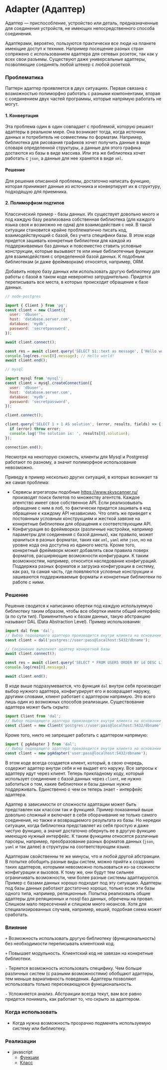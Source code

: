 # Adapter (Адаптер)

Адаптер — приспособление, устройство или деталь, предназначенные для соединения устройств, не имеющих непосредственного способа соединения.

Адаптерами, вероятно, пользуются практически все люди на планете имеющие доступ к технике. Например посещение разных стран сопряжено с использованием адаптера для сетевых розеток, так как у всех свои разъемы. Существуют даже универсальные адаптеры, позволяющие соединять любой штекер с любой розеткой.

### Проблематика

Паттерн адаптер проявляется в двух ситуациях. Первая связана с возможностью полиморфно работать с разными компонентами, вторая с соединением двух частей программы, которые напрямую работать не могут.

#### 1. Конвертация

Эта проблема один в один совпадает с проблемой, которую решают адаптеры в реальном мире. Она возникает тогда, когда источник данных и потребитель не совместимы по форматам. Например, библиотека для рисования графиков хочет получить данные в виде словаря определенной структуры, а данные для этого графика достаются из базы в виде массива. Или эта же библиотека хочет работать с `json`, а данные для нее хранятся в виде `xml`.

#### Решение

Для решения описанной проблемы, достаточно написать функцию, которая принимает данные из источника и конвертирует их в структуру, подходящую для приемника.

#### 2. Полиморфизм подтипов

Классический пример - базы данных. Их существует довольно много и под каждую базу реализована собственная библиотека (для каждого языка своя и возможно не одна) для взаимодействия с ней. В такой ситуации становится крайне проблематично писать код, взаимодействующий с базой, без учета специфики базы. В этом коде придется зашивать конкретные библиотеки для каждой из поддерживаемых баз данных и повсеместно ставить условные конструкции, которые вызывают те или иные библиотечные функции для взаимодействия с определенной базой данных. К подобным библиотекам (и даже фреймворкам) относятся, например, ORM.

Добавить новую базу данных или использовать другую библиотеку для работы с базой в таком коде невероятно затруднительно. Придется переписывать все места, в которых происходит обращение к базе данных.

```javascript
// node-postgres

import { Client } from 'pg';
const client = new Client({
  user: 'dbuser',
  host: 'database.server.com',
  database: 'mydb',
  password: 'secretpassword',
});

await client.connect();

const res = await client.query('SELECT $1::text as message', ['Hello world!']);
console.log(res.rows[0].message); // Hello world!
await client.end();
```

```javascript
// mysql

import mysql from 'mysql';
const client = mysql.createConnection({
  user: 'dbuser',
  host: 'database.server.com',
  database: 'mydb',
  password: 'secretpassword',
});

client.connect();

client.query('SELECT 1 + 1 AS solution', (error, results, fields) => {
  if (error) throw error;
  console.log('The solution is: ', results[0].solution);
});

connection.end();
```

Несмотря на некоторую схожесть, клиенты для Mysql и Postgresql работают по разному, а значит полиморфное использование невозможно.

Приведу в пример несколько других ситуаций, в которых возникает та же самая проблема:

* Сервисы агрегаторы подобные https://www.skyscanner.ru/ производят поиск билетов по множеству агентств. Каждое агентство имеет свое собственное API. Если реализовывать обращение с ним в лоб, то фактически придется зашивать в код обращение к каждому API независимо. Что опять же приведет к постоянным условным конструкциям и жесткой завязке на конкретные библиотеки для обращения к соответствующим API.
* Конфигурация во фреймворках (различные настройки, например параметры для соединения с базой данных), как правило, может храниться в разных форматах, таких как `xml`, `yaml` или `json`, но на уровне кода она доступна из единого места. Кроме того, конкретный фреймворк может добавлять свои правила поверх форматов, расширяющие возможности конфигурации. К таким возможностям, например, относится наследование конфигураций. Поддержка разных форматов и загрузка конфигурации в систему, как раз, та самая часть, где появляются условные конструкции и зашиваются поддерживаемые форматы и конкретные библиотеки по работе с ними.

### Решение

Решение сводится к написанию обертки под каждую используемую библиотеку таким образом, чтобы все обертки имели общий интерфейс (а по сути тип). Применительно к базам данных, такую абстракцию называют DAL (Data Abstraction Level). Пример использования:

```javascript
import dal from 'dal';
// Выбор подходящего адаптера производится внутри клиента на основании переданного названия базы данных
const client = dal('postgres://user:pass@localhost:5432/dbname');

// Соединение выполняет адаптер конкретной базы
await client.connect();

const res = await client.query('SELECT * FROM USERS ORDER BY id DESC LIMIT 1');
console.log(res[0].message);

await client.end();
```

В коде выше подразумевается, что функция `dal` внутри себя производит выбор нужного адаптера, конфигурирует его и возвращает наружу, другими словами, клиент работает с адаптером напрямую. Это всего лишь один из возможных способов реализации. Существование адаптера может быть скрыто:

```javascript
import Client from 'dal';
// Выбор подходящего адаптера производится внутри клиента на основании переданного названия базы данных
const client = new Client('postgres://user:pass@localhost:5432/dbname');
```

Кроме того, никто не запрещает работать с адаптером напрямую:

```javascript
import { pgAdapter } from 'dal';
// Выбор подходящего адаптера производится внутри клиента на основании переданного названия базы данных
const client = new pgAdapter('user:pass@localhost:5432/dbname');
```

В этом коде всегда создается клиент, который, в свою очередь, содержит адаптер внутри себя и не выдает его наружу. Все запросы к адаптеру идут через клиент. Теперь прикладному коду, который использует соединение с базой данных через `client`, не нужно заботиться о том, какие библиотеки и базы данных нужно поддерживать. Единственно о чем он теперь знает - интерфейс адаптера.

Адаптер в зависимости от сложности адаптации может быть представлен как классом так и функцией. Пример показанный выше довольно сложный и включает в себя оборачивание не только самого соединения, но также и возвращаемого результата из базы. Но нередки ситуации, когда библиотека представляет из себя простую и даже чистую функцию, а значит достаточно обернуть ее в другую функцию имеющую нужный интерфейс. К таким функциям относятся различные парсеры, например, преобразование разных форматов данных (`json`, `yaml` и так далее) в структуры на соответствующем языке.

Адаптерам свойственны те же минусы, что и любой другой абстракции. В попытке обобщить разные виды систем, можно прийти к созданию таких адаптеров, которыми невозможно пользоваться из-за сложности конфигурации и вызовов. К тому же, они будут тем сильнее ограничивать возможности, чем более разные системы адаптируются. Пример с базами данных хорошо подходит под эту ситуацию. Адаптеры под базы данных работают достаточно хорошо, только если эти базы одного типа, например, реляционные. Попытка реализовать общие адаптеры для реляционных и nosql баз данных, обречены на провал. Слишком мало пересечений и слишком много нюансов. Хотя для специализированных случаев, например, кешей, подобная схема может сработать.

### Влияние

`+` Возможность использовать другую библиотеку (функциональность) без необходимости переписывать клиентский код.

`+` Повышает модульность. Клиентский код не завязан на конкретные библиотеки.

`-` Теряется возможность использовать специфику. Чем больше различных систем (с разными возможностями) обобщают адаптеры, тем меньше вариативность поведения. Адаптеры позволяют использовать только пересекающуюся функциональность.

`-` Усложняется анализ. Абстракции всегда текут, вам все равно придется понимать, как работает то, что скрыто за адаптером.

### Когда использовать

* Когда нужна возможность прозрачно подменять используемую систему или библиотеку.

### Реализации

* javascript
    * [Функции](javascript/function)
    * [Класс](javascript/class)
